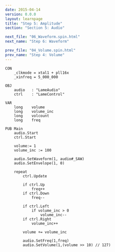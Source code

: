 ```yaml
---
date: 2015-04-14
version: 0.0.0
layout: learnpage
title: "Step 5: Amplitude"
section: "Section 5: Audio"

next_file: "06_Waveform.spin.html"
next_name: "Step 6: Waveform"

prev_file: "04_Volume.spin.html"
prev_name: "Step 4: Volume"
---
```


    CON
        _clkmode = xtal1 + pll16x
        _xinfreq = 5_000_000

    OBJ
        audio   : "LameAudio"
        ctrl    : "LameControl"

    VAR
        long    volume
        long    volume_inc
        long    volcount
        long    freq

    PUB Main
        audio.Start
        ctrl.Start

        volume:= 1
        volume_inc := 100

        audio.SetWaveform(1, audio#_SAW)
        audio.SetEnvelope(1, 0)

        repeat
            ctrl.Update

            if ctrl.Up
                freq++
            if ctrl.Down
                freq--

            if ctrl.Left
                if volume_inc > 0
                    volume_inc--
            if ctrl.Right
                volume_inc++

            volume += volume_inc

            audio.SetFreq(1,freq)
            audio.SetVolume(1,(volume >> 10) // 127)

